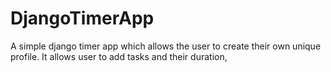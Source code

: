 # DjangoTimerApp
A simple django timer app which allows the user to create their own unique profile. It allows user to add tasks and their duration,
